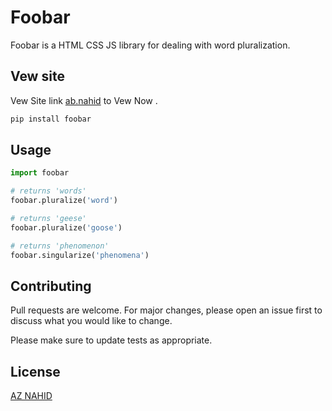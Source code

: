 # Foobar

Foobar is a HTML CSS JS library for dealing with word pluralization.

## Vew site

Vew Site link [ab.nahid](https://abnahid.com) to Vew Now .

```bash
pip install foobar
```

## Usage

```python
import foobar

# returns 'words'
foobar.pluralize('word')

# returns 'geese'
foobar.pluralize('goose')

# returns 'phenomenon'
foobar.singularize('phenomena')
```

## Contributing

Pull requests are welcome. For major changes, please open an issue first
to discuss what you would like to change.

Please make sure to update tests as appropriate.

## License

[AZ NAHID](https://txnahid2022.blogspot.com/)
